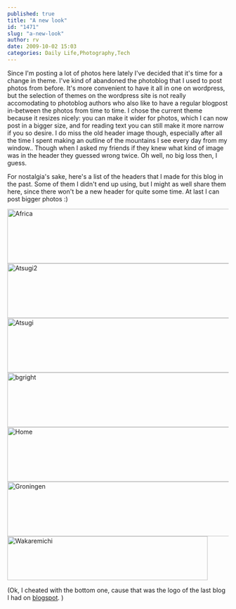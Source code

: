 ```yaml
---
published: true
title: "A new look"
id: "1471"
slug: "a-new-look"
author: rv
date: 2009-10-02 15:03
categories: Daily Life,Photography,Tech
---
```

Since I'm posting a lot of photos here lately I've decided that it's time for a change in theme. I've kind of abandoned the photoblog that I used to post photos from before. It's more convenient to have it all in one on wordpress, but the selection of themes on the wordpress site is not really accomodating to photoblog authors who also like to have a regular blogpost in-between the photos from time to time. I chose the current theme because it resizes nicely: you can make it wider for photos, which I can now post in a bigger size, and for reading text you can still make it more narrow if you so desire. I do miss the old header image though, especially after all the time I spent making an outline of the mountains I see every day from my window.. Though when I asked my friends if they knew what kind of image was in the header they guessed wrong twice. Oh well, no big loss then, I guess.

For nostalgia's sake, here's a list of the headers that I made for this blog in the past. Some of them I didn't end up using, but I might as well share them here, since there won't be a new header for quite some time. At last I can post bigger photos :)

<a href="https://s3.amazonaws.com/cfwblog/uploads/2009/10/africa1.jpg">
<img class="aligncenter size-full wp-image-1474" title="Africa" src="https://s3.amazonaws.com/cfwblog/uploads/2009/10/africa1.jpg" alt="Africa" width="700" height="124" /></a><a href="https://s3.amazonaws.com/cfwblog/uploads/2009/10/atsugi2.jpg"></a><a href="https://s3.amazonaws.com/cfwblog/uploads/2009/10/atsugi2.jpg"><img class="aligncenter size-full wp-image-1475" title="Atsugi2" src="https://s3.amazonaws.com/cfwblog/uploads/2009/10/atsugi2.jpg" alt="Atsugi2" width="700" height="124" /></a><a href="https://s3.amazonaws.com/cfwblog/uploads/2009/10/atsugi.jpg"></a><a href="https://s3.amazonaws.com/cfwblog/uploads/2009/10/atsugi.jpg"><img class="aligncenter size-full wp-image-1476" title="Atsugi" src="https://s3.amazonaws.com/cfwblog/uploads/2009/10/atsugi.jpg" alt="Atsugi" width="700" height="124" /></a><a href="https://s3.amazonaws.com/cfwblog/uploads/2009/10/bgright.jpg"><img class="aligncenter size-full wp-image-1477" title="bgright" src="https://s3.amazonaws.com/cfwblog/uploads/2009/10/bgright.jpg" alt="bgright" width="700" height="124" /></a><a href="https://s3.amazonaws.com/cfwblog/uploads/2009/10/groningen.jpg"></a><a href="https://s3.amazonaws.com/cfwblog/uploads/2009/10/home.jpg"><img class="aligncenter size-full wp-image-1480" title="Home" src="https://s3.amazonaws.com/cfwblog/uploads/2009/10/home.jpg" alt="Home" width="700" height="124" /></a><a href="https://s3.amazonaws.com/cfwblog/uploads/2009/10/groningen.jpg"><img class="aligncenter size-full wp-image-1478" title="Groningen" src="https://s3.amazonaws.com/cfwblog/uploads/2009/10/groningen.jpg" alt="Groningen" width="700" height="124" /></a><a href="https://s3.amazonaws.com/cfwblog/uploads/2009/10/wakaremichi.jpg"><img class="aligncenter size-full wp-image-1479" title="Wakaremichi" src="https://s3.amazonaws.com/cfwblog/uploads/2009/10/wakaremichi.jpg" alt="Wakaremichi" width="456" height="100" /></a>

(Ok, I cheated with the bottom one, cause that was the logo of the last blog I had on <a href="/blog/" target="_blank">blogspot</a>. )